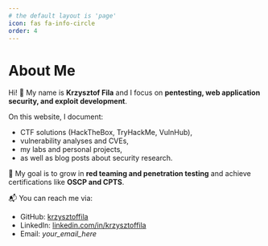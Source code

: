 ```yaml
---
# the default layout is 'page'
icon: fas fa-info-circle
order: 4
---
```


# About Me

Hi! 👋 My name is **Krzysztof Fila** and I focus on **pentesting, web application security, and exploit development**.  

On this website, I document:
- CTF solutions (HackTheBox, TryHackMe, VulnHub),
- vulnerability analyses and CVEs,
- my labs and personal projects,
- as well as blog posts about security research.

🎯 My goal is to grow in **red teaming and penetration testing** and achieve certifications like **OSCP and CPTS**.  

📬 You can reach me via:
- GitHub: [krzysztoffila](https://github.com/krzysztoffila)
- LinkedIn: [linkedin.com/in/krzysztoffila](https://www.linkedin.com/in/krzysztoffila)
- Email: *your_email_here*
